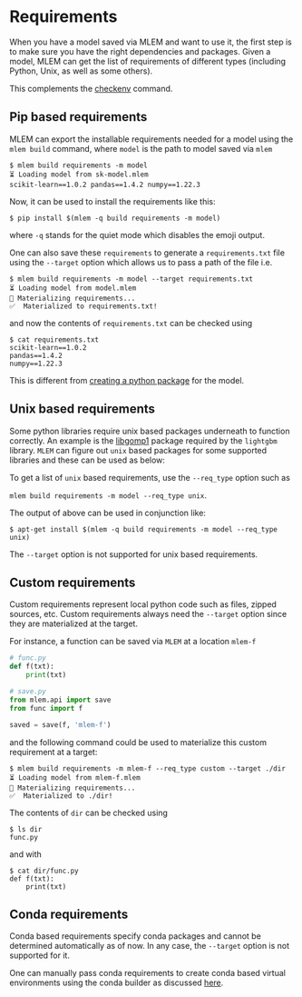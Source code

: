# Requirements

When you have a model saved via MLEM and want to use it, the first step is to
make sure you have the right dependencies and packages. Given a model, MLEM can
get the list of requirements of different types (including Python, Unix, as well
as some others).

This complements the [checkenv](/doc/command-reference/checkenv) command.

## Pip based requirements

MLEM can export the installable requirements needed for a model using the
`mlem build` command, where `model` is the path to model saved via `mlem`

```cli
$ mlem build requirements -m model
⏳️ Loading model from sk-model.mlem
scikit-learn==1.0.2 pandas==1.4.2 numpy==1.22.3
```

Now, it can be used to install the requirements like this:

```cli
$ pip install $(mlem -q build requirements -m model)
```

where `-q` stands for the quiet mode which disables the emoji output.

One can also save these `requirements` to generate a `requirements.txt` file
using the `--target` option which allows us to pass a path of the file i.e.

```cli
$ mlem build requirements -m model --target requirements.txt
⏳️ Loading model from model.mlem
💼 Materializing requirements...
✅  Materialized to requirements.txt!
```

and now the contents of `requirements.txt` can be checked using

```cli
$ cat requirements.txt
scikit-learn==1.0.2
pandas==1.4.2
numpy==1.22.3
```

This is different from [creating a python package](/doc/user-guide/building/pip)
for the model.

## Unix based requirements

Some python libraries require unix based packages underneath to function
correctly. An example is the
[libgomp1](https://packages.debian.org/sid/libgomp1) package required by the
`lightgbm` library. `MLEM` can figure out `unix` based packages for some
supported libraries and these can be used as below:

To get a list of `unix` based requirements, use the `--req_type` option such as

`mlem build requirements -m model --req_type unix`.

The output of above can be used in conjunction like:

```cli
$ apt-get install $(mlem -q build requirements -m model --req_type unix)
```

The `--target` option is not supported for unix based requirements.

## Custom requirements

Custom requirements represent local python code such as files, zipped sources,
etc. Custom requirements always need the `--target` option since they are
materialized at the target.

For instance, a function can be saved via `MLEM` at a location `mlem-f`

```python
# func.py
def f(txt):
    print(txt)
```

```python
# save.py
from mlem.api import save
from func import f

saved = save(f, 'mlem-f')
```

and the following command could be used to materialize this custom requirement
at a target:

```cli
$ mlem build requirements -m mlem-f --req_type custom --target ./dir
⏳️ Loading model from mlem-f.mlem
💼 Materializing requirements...
✅  Materialized to ./dir!
```

The contents of `dir` can be checked using

```cli
$ ls dir
func.py
```

and with

```cli
$ cat dir/func.py
def f(txt):
    print(txt)
```

<!-- ## File requirements

File requirements represent additional files. They cannot be determined
automatically as of now. However, file requirements always need the `--target`
option. -->

## Conda requirements

Conda based requirements specify conda packages and cannot be determined
automatically as of now. In any case, the `--target` option is not supported for
it.

One can manually pass conda requirements to create conda based virtual
environments using the conda builder as discussed
[here](/doc/user-guide/building/conda).
